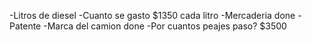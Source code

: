 -Litros de diesel
-Cuanto se gasto $1350 cada litro
-Mercaderia done
-Patente
-Marca del camion done
-Por cuantos peajes paso? $3500
